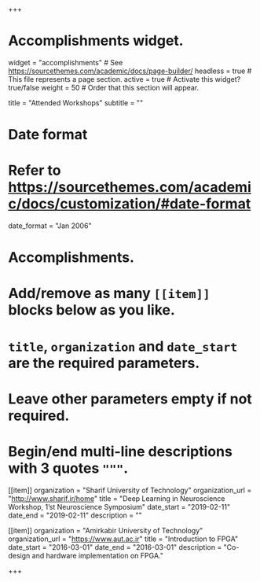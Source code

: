 +++
# Accomplishments widget.
widget = "accomplishments"  # See https://sourcethemes.com/academic/docs/page-builder/
headless = true  # This file represents a page section.
active = true  # Activate this widget? true/false
weight = 50  # Order that this section will appear.

title = "Attended Workshops"
subtitle = ""

# Date format
#   Refer to https://sourcethemes.com/academic/docs/customization/#date-format
date_format = "Jan 2006"

# Accomplishments.
#   Add/remove as many `[[item]]` blocks below as you like.
#   `title`, `organization` and `date_start` are the required parameters.
#   Leave other parameters empty if not required.
#   Begin/end multi-line descriptions with 3 quotes `"""`.

[[item]]
  organization = "Sharif University of Technology"
  organization_url = "http://www.sharif.ir/home"
  title = "Deep Learning in Neuroscience Workshop, 1’st Neuroscience Symposium"
  date_start = "2019-02-11"
  date_end = "2019-02-11"
  description = ""

[[item]]
  organization = "Amirkabir University of Technology"
  organization_url = "https://www.aut.ac.ir"
  title = "Introduction to FPGA"
  date_start = "2016-03-01"
  date_end = "2016-03-01"
  description = "Co-design and hardware implementation on FPGA."
  
+++

